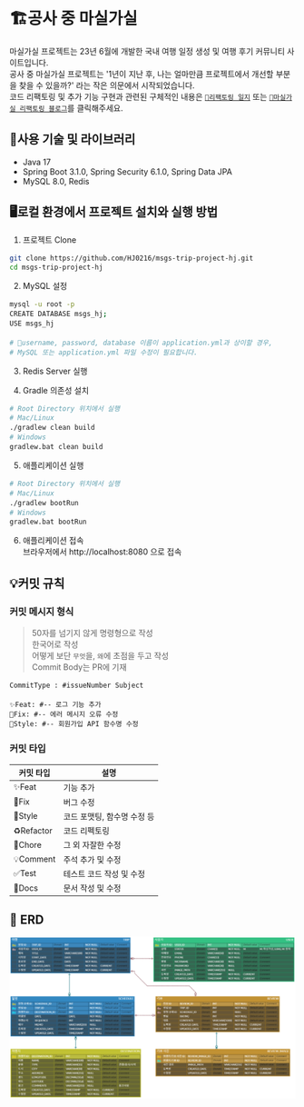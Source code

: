# 🏗️공사 중 마실가실
마실가실 프로젝트는 23년 6월에 개발한 국내 여행 일정 생성 및 여행 후기 커뮤니티 사이트입니다.  
공사 중 마실가실 프로젝트는 '1년이 지난 후, 나는 얼마만큼 프로젝트에서 개선할 부분을 찾을 수 있을까?' 라는 작은 의문에서 시작되었습니다.  
코드 리팩토링 및 추가 기능 구현과 관련된 구체적인 내용은 [`🚀리팩토링 일지`](https://github.com/HJ0216/msgs-trip-project-hj/blob/main/refactoring_log.md) 또는 [`🔗마실가실 리팩토링 블로그`](https://hj0216.tistory.com/category/PlayGround/%EB%A7%88%EC%8B%A4%EA%B0%80%EC%8B%A4%20%EB%A6%AC%ED%8C%A9%ED%86%A0%EB%A7%81)를 클릭해주세요.


## 📜사용 기술 및 라이브러리
* Java 17
* Spring Boot 3.1.0, Spring Security 6.1.0, Spring Data JPA
* MySQL 8.0, Redis



## 🖥️로컬 환경에서 프로젝트 설치와 실행 방법
1. 프로젝트 Clone
```bash
git clone https://github.com/HJ0216/msgs-trip-project-hj.git
cd msgs-trip-project-hj
```

2. MySQL 설정  
```bash
mysql -u root -p
CREATE DATABASE msgs_hj;
USE msgs_hj

# 🚨username, password, database 이름이 application.yml과 상이할 경우, 
# MySQL 또는 application.yml 파일 수정이 필요합니다.
```

3. Redis Server 실행

4.  Gradle 의존성 설치 
```bash
# Root Directory 위치에서 실행
# Mac/Linux
./gradlew clean build
# Windows
gradlew.bat clean build
```

5. 애플리케이션 실행
```bash
# Root Directory 위치에서 실행
# Mac/Linux
./gradlew bootRun
# Windows
gradlew.bat bootRun
```

6. 애플리케이션 접속  
브라우저에서 http://localhost:8080 으로 접속



## 💡커밋 규칙
### 커밋 메시지 형식
> 50자를 넘기지 않게 명령형으로 작성  
> 한국어로 작성  
> 어떻게 보단 `무엇`을, `왜`에 초점을 두고 작성  
> Commit Body는 PR에 기재
```txt
CommitType : #issueNumber Subject

✨Feat: #-- 로그 기능 추가
🐛Fix: #-- 에러 메시지 오류 수정
🎨Style: #-- 회원가입 API 함수명 수정
```

### 커밋 타입

| 커밋 타입   | 설명                       |
| ---------- | ---------------------------|
| ✨Feat     | 기능 추가                  |
| 🐛Fix      | 버그 수정                  |
| 🎨Style    | 코드 포맷팅, 함수명 수정 등 |
| ♻️Refactor | 코드 리펙토링              |
| 🧹Chore    | 그 외 자잘한 수정          |
| 💡Comment  | 주석 추가 및 수정          |
| ✅Test     | 테스트 코드 작성 및 수정    |
| 📝Docs     | 문서 작성 및 수정          |




## 💾 ERD
<img src="./images/msgs_refactoring_erd.png" alt="msgs_refactoring_erd"/>
